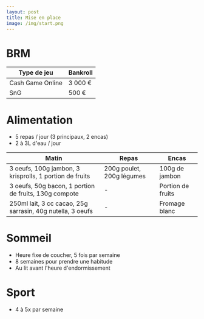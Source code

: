 ```yaml
---
layout: post
title: Mise en place
image: /img/start.png
---
```


# BRM

|Type de jeu|Bankroll|
|-|-|
|Cash Game Online|3 000 €|
|SnG|500 €|

# Alimentation

- 5 repas / jour (3 principaux, 2 encas)
- 2 à 3L d'eau / jour

|Matin|Repas|Encas|
|-|-|-|
|3 oeufs, 100g jambon, 3 krisprolls, 1 portion de fruits|200g poulet, 200g légumes|100g de jambon|
|3 oeufs, 50g bacon, 1 portion de fruits, 130g compote|-|Portion de fruits|
|250ml lait, 3 cc cacao, 25g sarrasin, 40g nutella, 3 oeufs|-|Fromage blanc|

# Sommeil

- Heure fixe de coucher, 5 fois par semaine
- 8 semaines pour prendre une habitude
- Au lit avant l'heure d'endormissement

# Sport

- 4 à 5x par semaine
<!--stackedit_data:
eyJoaXN0b3J5IjpbMzk1MTIyNzUsLTY1NzE0ODcyMywtMTY3MT
M4MTY0OCw3MzA5OTgxMTZdfQ==
-->